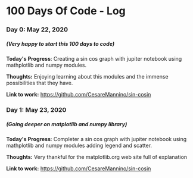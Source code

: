 # 100 Days Of Code - Log

### Day 0: May 22, 2020 
##### (Very happy to start this 100 days to code)

**Today's Progress**: Creating a sin cos graph with jupiter notebook using mathplotlib and numpy modules.

**Thoughts:** Enjoying learning about this modules and the immense possibilities that they have.

**Link to work:** https://github.com/CesareMannino/sin-cosin


### Day 1: May 23, 2020 
##### (Going deeper on matplotlib and numpy library)

**Today's Progress**: Completer a sin cos graph with jupiter notebook using mathplotlib and numpy modules adding legend and scatter.

**Thoughts:** Very thankful for the matplotlib.org web site full of explanation

**Link to work:** https://github.com/CesareMannino/sin-cosin
